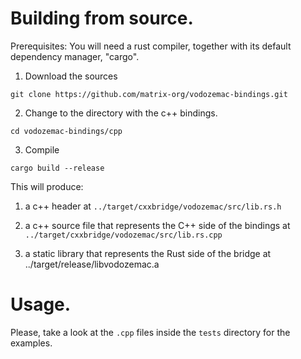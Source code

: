 # Building from source.

Prerequisites: You will need a rust compiler, together with its default dependency manager, "cargo".

 1. Download the sources
 ```
 git clone https://github.com/matrix-org/vodozemac-bindings.git
 ```

 2. Change to the directory with the c++ bindings.
 ```
 cd vodozemac-bindings/cpp
 ```

 3. Compile
 ```
 cargo build --release
 ```

This will produce:

 1. a c++ header at
`../target/cxxbridge/vodozemac/src/lib.rs.h`

 2. a c++ source file that represents the C++ side of the bindings at
`../target/cxxbridge/vodozemac/src/lib.rs.cpp`

 3. a static library that represents the Rust side of the bridge at
 ../target/release/libvodozemac.a

# Usage.

Please, take a look at the `.cpp` files inside the `tests` directory for the examples.
